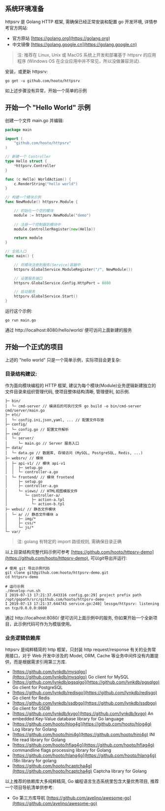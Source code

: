 ## 系统环境准备

httpsrv 是 Golang HTTP 框架, 需确保已经正常安装和配置 go 开发环境, 详情参考官方网站: 

* 官方原站 [https://golang.org](https://golang.org) 
* 中文镜像 [https://golang.google.cn](https://golang.google.cn)

> 注: 推荐在 Linux, Unix 或 MacOS 系统上开发和部署基于 httpsrv 的应用程序 (Windows OS 在企业应用中并不常见，所以没做兼容测试). 


安装，或更新 httpsrv:

``` shell
go get -u github.com/hooto/httpsrv
```

如上述步骤没有异常，开始一个简单的示例

## 开始一个 "Hello World" 示例

创建一个文件 main.go 并编辑:

``` go
package main

import (
	"github.com/hooto/httpsrv"
)

// 新建一个 Controller
type Hello struct {
	*httpsrv.Controller
}

func (c Hello) WorldAction() {
	c.RenderString("hello world")
}

// 构建一个模块示例
func NewModule() httpsrv.Module {

	// 初始化一个空的模块
	module := httpsrv.NewModule("demo")
    
	// 注册一个控制器到模块中
	module.ControllerRegister(new(Hello))

	return module
}

// 全局入口
func main() {

	// 将模块注册到服务(Service)容器中
	httpsrv.GlobalService.ModuleRegister("/", NewModule())

	// 设置服务端口
	httpsrv.GlobalService.Config.HttpPort = 8080

	// 启动服务
	httpsrv.GlobalService.Start()
}
```

运行这个示例:
``` shell
go run main.go
```

通过 http://localhost:8080/hello/world/ 便可访问上面新建的服务


## 开始一个正式的项目

上述的 "hello world" 只是一个简单示例，实际项目会更复杂:

### 目录结构建议:

作为面向模块编程的 HTTP 框架, 建议为每个模块(Module)业务逻辑新建独立的文件目录来组织管理代码, 使项目整体结构清晰, 管理便利, 如示例.

``` shell
├─ bin/
│  └─ cmd-server // 编译后的可执行文件 go build -o bin/cmd-server cmd/server/main.go
├─ etc/
│  └─ config.ini,json,yaml, ... // 配置文件存放
├─ config/
│  └─ config.go // 配置文件解析
├─ cmd/
│  └─ server/
│     └─ main.go // Server 服务入口
├─ data/
│  └─ data.go // 数据库, 存储访问 (MySQL, PostgreSQL, Redis, ...)
├─ websrv/ // 模块
│  ├─ api-v1/ // 模块 api-v1
│  │  ├─ setup.go
│  │  └─ controller-a.go
│  └─ frontend/ // 模块 frontend
│     ├─ setup.go
│     ├─ controller-a.go
│     └─ views/ // HTML视图模版文件
│        └─ controller-a/
│           ├─ action-a.tpl
│           └─ action-b.tpl
├─ webui/ // 静态文件模块
│  └─ a/ // 静态文件模块 a
│     ├─ img/*
│     ├─ css/*
│     └─ js/*
└─ var/
```

> 注: golang 有特定的 import 路径规则, 需确保目录正确


以上目录结构完整代码示例可参考 [https://github.com/hooto/httpsrv-demo](https://github.com/hooto/httpsrv-demo), 可以git导出并运行:

``` shell
# 使用 git 导出示例代码
git clone git@github.com:hooto/httpsrv-demo.git
cd httpsrv-demo

# 运行示例
./develop-run.sh 
I 2019-07-13 17:21:37.643316 config.go:29] project prefix path /opt/gopath/src/github.com/hooto/httpsrv-demo
I 2019-07-13 17:21:37.644743 service.go:240] lessgo/httpsrv: listening on tcp/0.0.0.0:8080
```

通过 http://localhost:8080/ 便可访问上面示例中的服务, 你如果开始一个全新项目，此示例代码可作为为模版使用。

### 业务逻辑依赖库

httpsrv 是纯粹精简的 http 框架，只封装 http request/response 有关的业务常用接口，对于 Web 开发中涉及的 Model, ORM, Cache 等业务中间件没有内置提供，而是根据需求引用第三方库.

* [https://github.com/lynkdb/mysqlgo](https://github.com/lynkdb/mysqlgo) Go client for MySQL
* [https://github.com/lynkdb/pgsqlgo](https://github.com/lynkdb/pgsqlgo) Go client for PostgreSQL
* [https://github.com/lynkdb/redisgo](https://github.com/lynkdb/redisgo) Go client for Redis
* [https://github.com/lynkdb/ssdbgo](https://github.com/lynkdb/ssdbgo) Go client for SSDB
* [https://github.com/lynkdb/kvgo](https://github.com/lynkdb/kvgo) An embedded Key-Value database library for Go language
* [https://github.com/hooto/hlog4g](https://github.com/hooto/hlog4g) Log library for Golang
* [https://github.com/hooto/hini4g](https://github.com/hooto/hini4g) INI file read library for Golang
* [https://github.com/hooto/hflag4g](https://github.com/hooto/hflag4g) commandline flags processing library for Golang
* [https://github.com/hooto/hlang4g](https://github.com/hooto/hlang4g) i18n library for golang
* [https://github.com/hooto/hcaptcha4g](https://github.com/hooto/hcaptcha4g) Captcha library for Golang


以上推荐的依赖库大多纯粹精简, Go 编程语言生态系统里包含大量优秀项目, 推荐一个项目导航清单供参考: 

* Go 第三方库导航 [https://github.com/avelino/awesome-go](https://github.com/avelino/awesome-go)

